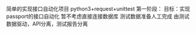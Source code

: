 简单的实现接口自动化项目
python3+request+unittest
第一阶段：
目标：实现passport的接口自动化
暂不考虑直接连接数据库
测试数据准备人工完成
由测试数据驱动，API分离，测试报告分离